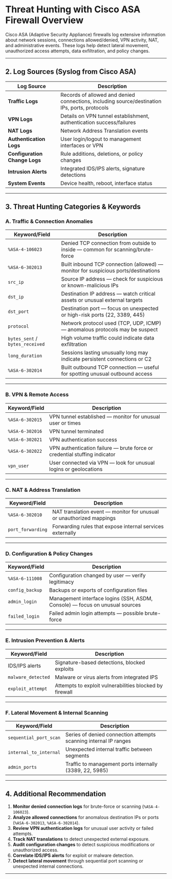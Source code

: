 # Threat Hunting with Cisco ASA Firewall Overview

Cisco ASA (Adaptive Security Appliance) firewalls log extensive information about network sessions, connections allowed/denied, VPN activity, NAT, and administrative events. These logs help detect lateral movement, unauthorized access attempts, data exfiltration, and policy changes.

---

## 2. Log Sources (Syslog from Cisco ASA)

| Log Source                     | Description                                                                  |
|-------------------------------|------------------------------------------------------------------------------|
| **Traffic Logs**               | Records of allowed and denied connections, including source/destination IPs, ports, protocols |
| **VPN Logs**                  | Details on VPN tunnel establishment, authentication success/failures         |
| **NAT Logs**                  | Network Address Translation events                                           |
| **Authentication Logs**        | User login/logout to management interfaces or VPN                            |
| **Configuration Change Logs** | Rule additions, deletions, or policy changes                                |
| **Intrusion Alerts**          | Integrated IDS/IPS alerts, signature detections                             |
| **System Events**             | Device health, reboot, interface status                                     |

---

## 3. Threat Hunting Categories & Keywords

### A. Traffic & Connection Anomalies

| Keyword/Field               | Description                                                                 |
|----------------------------|-----------------------------------------------------------------------------|
| `%ASA-4-106023`            | Denied TCP connection from outside to inside — common for scanning/brute-force |
| `%ASA-6-302013`            | Built inbound TCP connection (allowed) — monitor for suspicious ports/destinations |
| `src_ip`                   | Source IP address — check for suspicious or known-malicious IPs             |
| `dst_ip`                   | Destination IP address — watch critical assets or unusual external targets  |
| `dst_port`                 | Destination port — focus on unexpected or high-risk ports (22, 3389, 445)   |
| `protocol`                 | Network protocol used (TCP, UDP, ICMP) — anomalous protocols may be suspect |
| `bytes_sent` / `bytes_received` | High volume traffic could indicate data exfiltration                       |
| `long_duration`            | Sessions lasting unusually long may indicate persistent connections or C2   |
| `%ASA-6-302014`            | Built outbound TCP connection — useful for spotting unusual outbound access |

---

### B. VPN & Remote Access

| Keyword/Field               | Description                                                                 |
|----------------------------|-----------------------------------------------------------------------------|
| `%ASA-6-302015`            | VPN tunnel established — monitor for unusual user or times                  |
| `%ASA-6-302016`            | VPN tunnel terminated                                                      |
| `%ASA-6-302021`            | VPN authentication success                                                 |
| `%ASA-6-302022`            | VPN authentication failure — brute force or credential stuffing indicator  |
| `vpn_user`                 | User connected via VPN — look for unusual logins or geolocations           |

---

### C. NAT & Address Translation

| Keyword/Field               | Description                                                                 |
|----------------------------|-----------------------------------------------------------------------------|
| `%ASA-6-302010`            | NAT translation event — monitor for unusual or unauthorized mappings        |
| `port_forwarding`           | Forwarding rules that expose internal services externally                   |

---

### D. Configuration & Policy Changes

| Keyword/Field               | Description                                                                 |
|----------------------------|-----------------------------------------------------------------------------|
| `%ASA-6-111008`            | Configuration changed by user — verify legitimacy                          |
| `config_backup`             | Backups or exports of configuration files                                  |
| `admin_login`               | Management interface logins (SSH, ASDM, Console) — focus on unusual sources |
| `failed_login`              | Failed admin login attempts — possible brute-force                          |

---

### E. Intrusion Prevention & Alerts

| Keyword/Field               | Description                                                                 |
|----------------------------|-----------------------------------------------------------------------------|
| IDS/IPS alerts             | Signature-based detections, blocked exploits                               |
| `malware_detected`          | Malware or virus alerts from integrated IPS                                |
| `exploit_attempt`           | Attempts to exploit vulnerabilities blocked by firewall                   |

---

### F. Lateral Movement & Internal Scanning

| Keyword/Field               | Description                                                                 |
|----------------------------|-----------------------------------------------------------------------------|
| `sequential_port_scan`     | Series of denied connection attempts scanning internal IP ranges           |
| `internal_to_internal`     | Unexpected internal traffic between segments                              |
| `admin_ports`              | Traffic to management ports internally (3389, 22, 5985)                    |

---

## 4. Additional Recommendation

1. **Monitor denied connection logs** for brute-force or scanning (`%ASA-4-106023`).  
2. **Analyze allowed connections** for anomalous destination IPs or ports (`%ASA-6-302013`, `%ASA-6-302014`).  
3. **Review VPN authentication logs** for unusual user activity or failed attempts.  
4. **Track NAT translations** to detect unexpected external exposure.  
5. **Audit configuration changes** to detect suspicious modifications or unauthorized access.  
6. **Correlate IDS/IPS alerts** for exploit or malware detection.  
7. **Detect lateral movement** through sequential port scanning or unexpected internal connections.  

---
